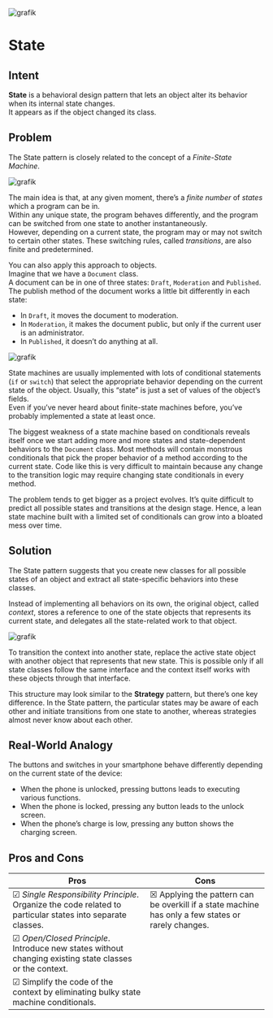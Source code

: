 ![grafik](https://github.com/user-attachments/assets/c70fb1ae-d46d-407a-bb7c-5cebf025fd23)

# State

## Intent

**State** is a behavioral design pattern that lets an object alter its behavior when its internal state changes.  
It appears as if the object changed its class.  

## Problem

The State pattern is closely related to the concept of a *Finite-State Machine*.

![grafik](https://github.com/user-attachments/assets/8451b3ac-67cd-42cf-836a-fabec398257f)

The main idea is that, at any given moment, there’s a *finite number* of *states* which a program can be in.  
Within any unique state, the program behaves differently, and the program can be switched from one state to another instantaneously.  
However, depending on a current state, the program may or may not switch to certain other states. 
These switching rules, called *transitions*, are also finite and predetermined. 

You can also apply this approach to objects.  
Imagine that we have a ``Document`` class.  
A document can be in one of three states: ``Draft``, ``Moderation`` and ``Published``.  
The publish method of the document works a little bit differently in each state:

- In ``Draft``, it moves the document to moderation.
- In ``Moderation``, it makes the document public, but only if the current user is an administrator.
- In ``Published``, it doesn’t do anything at all.

![grafik](https://github.com/user-attachments/assets/672e7e38-11a5-4989-8702-3c48d3b05800)

State machines are usually implemented with lots of conditional statements (``if`` or ``switch``) that select the appropriate behavior depending on the current state of the object. 
Usually, this “state” is just a set of values of the object’s fields.  
Even if you’ve never heard about finite-state machines before, you’ve probably implemented a state at least once.

The biggest weakness of a state machine based on conditionals reveals itself once we start adding more and more states and state-dependent behaviors to the ``Document`` class. Most methods will contain monstrous conditionals that pick the proper behavior of a method according to the current state. Code like this is very difficult to maintain because any change to the transition logic may require changing state conditionals in every method.

The problem tends to get bigger as a project evolves. It’s quite difficult to predict all possible states and transitions at the design stage. Hence, a lean state machine built with a limited set of conditionals can grow into a bloated mess over time.

## Solution

The State pattern suggests that you create new classes for all possible states of an object and extract all state-specific behaviors into these classes.

Instead of implementing all behaviors on its own, the original object, called *context*, stores a reference to one of the state objects that represents its current state, and delegates all the state-related work to that object.

![grafik](https://github.com/user-attachments/assets/9563cf4f-caee-488f-998c-9bb7c40dfae1)

To transition the context into another state, replace the active state object with another object that represents that new state. This is possible only if all state classes follow the same interface and the context itself works with these objects through that interface.

This structure may look similar to the **Strategy** pattern, but there’s one key difference. In the State pattern, the particular states may be aware of each other and initiate transitions from one state to another, whereas strategies almost never know about each other.

## Real-World Analogy

The buttons and switches in your smartphone behave differently depending on the current state of the device:

- When the phone is unlocked, pressing buttons leads to executing various functions.
- When the phone is locked, pressing any button leads to the unlock screen.
- When the phone’s charge is low, pressing any button shows the charging screen.


## Pros and Cons

| Pros | Cons |
| ----------- | ----------- |
|☑ *Single Responsibility Principle*. Organize the code related to particular states into separate classes.| ☒ Applying the pattern can be overkill if a state machine has only a few states or rarely changes. |
|☑ *Open/Closed Principle*. Introduce new states without changing existing state classes or the context. ||
|☑ Simplify the code of the context by eliminating bulky state machine conditionals. ||
